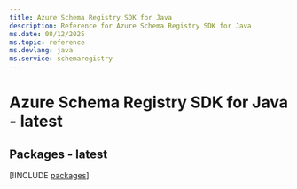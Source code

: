 ```yaml
---
title: Azure Schema Registry SDK for Java
description: Reference for Azure Schema Registry SDK for Java
ms.date: 08/12/2025
ms.topic: reference
ms.devlang: java
ms.service: schemaregistry
---
```

# Azure Schema Registry SDK for Java - latest
## Packages - latest
[!INCLUDE [packages](schema-registry-index.md)]